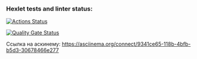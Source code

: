 ### Hexlet tests and linter status:
[![Actions Status](https://github.com/Alina-7/frontend-project-lvl1/actions/workflows/hexlet-check.yml/badge.svg)](https://github.com/Alina-7/frontend-project-lvl1/actions)

[![Quality Gate Status](https://sonarcloud.io/api/project_badges/measure?project=Alina-7_frontend-project-lvl1&metric=alert_status)](https://sonarcloud.io/summary/new_code?id=Alina-7_frontend-project-lvl1)

Ссылка на аскинему:
https://asciinema.org/connect/9341ce65-118b-4bfb-b5d3-30678466e277